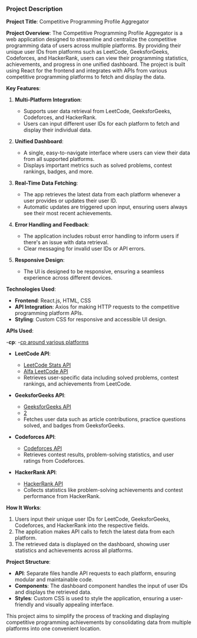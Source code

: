 ### Project Description

**Project Title**: Competitive Programming Profile Aggregator

**Project Overview**:
The Competitive Programming Profile Aggregator is a web application designed to streamline and centralize the competitive programming data of users across multiple platforms. By providing their unique user IDs from platforms such as LeetCode, GeeksforGeeks, Codeforces, and HackerRank, users can view their programming statistics, achievements, and progress in one unified dashboard. The project is built using React for the frontend and integrates with APIs from various competitive programming platforms to fetch and display the data.

**Key Features**:

1. **Multi-Platform Integration**: 
   - Supports user data retrieval from LeetCode, GeeksforGeeks, Codeforces, and HackerRank.
   - Users can input different user IDs for each platform to fetch and display their individual data.

2. **Unified Dashboard**:
   - A single, easy-to-navigate interface where users can view their data from all supported platforms.
   - Displays important metrics such as solved problems, contest rankings, badges, and more.

3. **Real-Time Data Fetching**:
   - The app retrieves the latest data from each platform whenever a user provides or updates their user ID.
   - Automatic updates are triggered upon input, ensuring users always see their most recent achievements.

4. **Error Handling and Feedback**:
   - The application includes robust error handling to inform users if there's an issue with data retrieval.
   - Clear messaging for invalid user IDs or API errors.

5. **Responsive Design**:
   - The UI is designed to be responsive, ensuring a seamless experience across different devices.

**Technologies Used**:
- **Frontend**: React.js, HTML, CSS
- **API Integration**: Axios for making HTTP requests to the competitive programming platform APIs.
- **Styling**: Custom CSS for responsive and accessible UI design.

**APIs Used**:

-**cp**:
 -[cp around various platforms](https://github.com/arnoob16/cpAPI)

- **LeetCode API**: 
  - [LeetCode Stats API](https://github.com/JeremyTsaii/leetcode-stats-api) 
  - [Alfa LeetCode API](https://github.com/alfaarghya/alfa-leetcode-api) 
  - Retrieves user-specific data including solved problems, contest rankings, and achievements from LeetCode.

- **GeeksforGeeks API**: 
  - [GeeksforGeeks API](https://github.com/arnoob16/GeeksForGeeksAPI)
  - [2](https://github.com/pratham1singh/API-To-Fetch-GFG-user-Data)
  - Fetches user data such as article contributions, practice questions solved, and badges from GeeksforGeeks.

- **Codeforces API**: 
  - [Codeforces API](https://codeforces.com/apiHelp) 
  - Retrieves contest results, problem-solving statistics, and user ratings from Codeforces.

- **HackerRank API**: 
  - [HackerRank API](https://support.hackerrank.com/hc/en-us/articles/219993688-API-overview) 
  - Collects statistics like problem-solving achievements and contest performance from HackerRank.

**How It Works**:
1. Users input their unique user IDs for LeetCode, GeeksforGeeks, Codeforces, and HackerRank into the respective fields.
2. The application makes API calls to fetch the latest data from each platform.
3. The retrieved data is displayed on the dashboard, showing user statistics and achievements across all platforms.

**Project Structure**:
- **API**: Separate files handle API requests to each platform, ensuring modular and maintainable code.
- **Components**: The dashboard component handles the input of user IDs and displays the retrieved data.
- **Styles**: Custom CSS is used to style the application, ensuring a user-friendly and visually appealing interface.

This project aims to simplify the process of tracking and displaying competitive programming achievements by consolidating data from multiple platforms into one convenient location.
